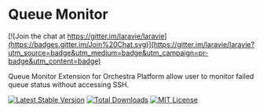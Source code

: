 Queue Monitor
==============

[![Join the chat at https://gitter.im/laravie/laravie](https://badges.gitter.im/Join%20Chat.svg)](https://gitter.im/laravie/laravie?utm_source=badge&utm_medium=badge&utm_campaign=pr-badge&utm_content=badge)

Queue Monitor Extension for Orchestra Platform allow user to monitor failed queue status without accessing SSH.

[![Latest Stable Version](https://img.shields.io/github/release/laravie/quemon.svg?style=flat-square)](https://packagist.org/packages/laravie/quemon)
[![Total Downloads](https://img.shields.io/packagist/dt/laravie/quemon.svg?style=flat-square)](https://packagist.org/packages/laravie/quemon)
[![MIT License](https://img.shields.io/packagist/l/laravie/quemon.svg?style=flat-square)](https://packagist.org/packages/laravie/quemon)
